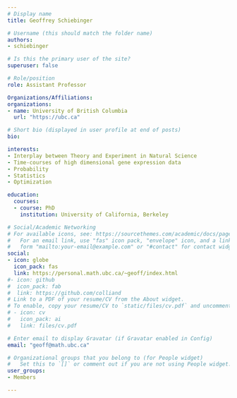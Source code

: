 ```yaml
---
# Display name
title: Geoffrey Schiebinger

# Username (this should match the folder name)
authors:
- schiebinger

# Is this the primary user of the site?
superuser: false

# Role/position
role: Assistant Professor

Organizations/Affiliations:
organizations:
- name: University of British Columbia
  url: "https://ubc.ca"

# Short bio (displayed in user profile at end of posts)
bio:

interests:
- Interplay between Theory and Experiment in Natural Science
- Time-courses of high dimensional gene expression data
- Probability
- Statistics
- Optimization

education:
  courses:
  - course: PhD
    institution: University of California, Berkeley

# Social/Academic Networking
# For available icons, see: https://sourcethemes.com/academic/docs/page-builder/#icons
#   For an email link, use "fas" icon pack, "envelope" icon, and a link in the
#   form "mailto:your-email@example.com" or "#contact" for contact widget.
social:
- icon: globe
  icon_pack: fas
  link: https://personal.math.ubc.ca/~geoff/index.html
#- icon: github
#  icon_pack: fab
#  link: https://github.com/colliand
# Link to a PDF of your resume/CV from the About widget.
# To enable, copy your resume/CV to `static/files/cv.pdf` and uncomment the lines below.
# - icon: cv
#   icon_pack: ai
#   link: files/cv.pdf

# Enter email to display Gravatar (if Gravatar enabled in Config)
email: "geoff@math.ubc.ca"

# Organizational groups that you belong to (for People widget)
#   Set this to `[]` or comment out if you are not using People widget.
user_groups:
- Members

---
```

